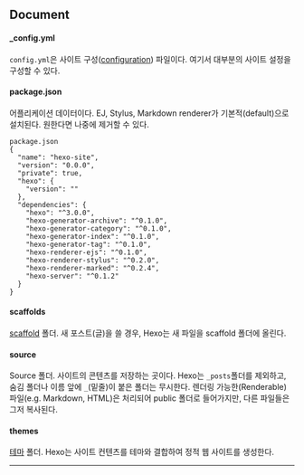 ## Document
#### _config.yml
```config.yml```은 사이트 구성([configuration](https://hexo.io/docs/configuration.html)) 파일이다. 여기서 대부분의 사이트 설정을 구성할 수 있다.

#### package.json
어플리케이션 데이터이다. EJ, Stylus, Markdown renderer가 기본적(default)으로 설치된다. 원한다면 나중에 제거할 수 있다.
```
package.json
{
  "name": "hexo-site",
  "version": "0.0.0",
  "private": true,
  "hexo": {
    "version": ""
  },
  "dependencies": {
    "hexo": "^3.0.0",
    "hexo-generator-archive": "^0.1.0",
    "hexo-generator-category": "^0.1.0",
    "hexo-generator-index": "^0.1.0",
    "hexo-generator-tag": "^0.1.0",
    "hexo-renderer-ejs": "^0.1.0",
    "hexo-renderer-stylus": "^0.2.0",
    "hexo-renderer-marked": "^0.2.4",
    "hexo-server": "^0.1.2"
  }
}
```

#### scaffolds
[scaffold](https://hexo.io/docs/writing.html#Scaffolds) 폴더. 새 포스트(글)을 쓸 경우, Hexo는 새 파일을 scaffold 폴더에 올린다.

#### source
Source 폴더. 사이트의 콘텐츠를 저장하는 곳이다. Hexo는 ```_posts```폴더를 제외하고, 숨김 폴더나 이름 앞에 ```_```(밑줄)이 붙은 폴더는 무시한다. 렌더링 가능한(Renderable) 파일(e.g. Markdown, HTML)은 처리되어 public 폴더로 들어가지만, 다른 파일들은 그저 복사된다.

#### themes
[테마](https://hexo.io/docs/themes.html) 폴더. Hexo는 사이트 컨텐츠를 테마와 결합하여 정적 웹 사이트를 생성한다.

---

